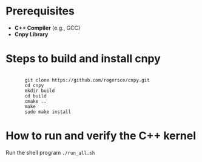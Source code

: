 # Prerequisites
- **C++ Compiler** (e.g., GCC)
- **Cnpy Library**
  
# Steps to build and install cnpy

 ```

        git clone https://github.com/rogersce/cnpy.git 
        cd cnpy
        mkdir build
        cd build
        cmake ..
        make
        sudo make install

 ```

# How to run and verify the C++ kernel 

Run the shell program
    ```
        ./run_all.sh
    ```

